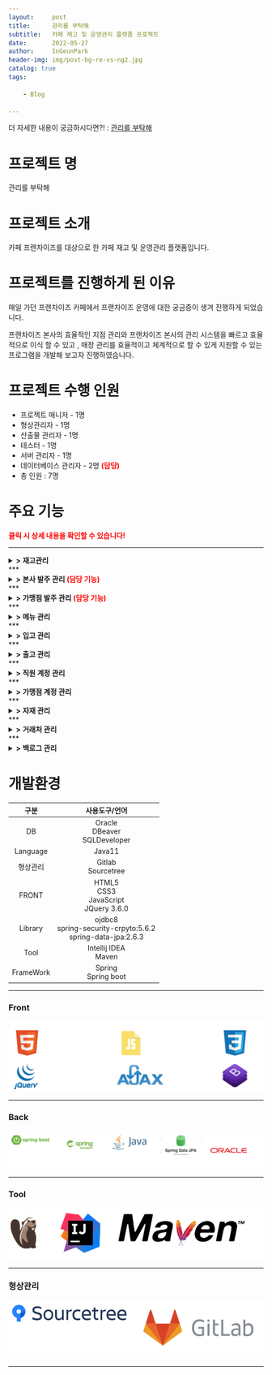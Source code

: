 ```yaml
---
layout:     post
title:      관리를 부탁해
subtitle:   카페 재고 및 운영관리 플랫폼 프로젝트
date:       2022-05-27
author:     InGeunPark
header-img: img/post-bg-re-vs-ng2.jpg
catalog: true
tags:

    - Blog

---
```


더 자세한 내용이 궁금하시다면?! : [관리를 부탁해](https://www.notion.so/c5422121f77a4cbaa35678d491d4f046)

# 프로젝트 명

관리를 부탁해



# 프로젝트 소개

카페 프렌차이즈를 대상으로 한 카페 재고 및 운영관리 플랫폼입니다.



# 프로젝트를 진행하게 된 이유

매일 가던 프렌차이즈 카페에서 프랜차이즈 운영에 대한 궁금증이 생겨 진행하게 되었습니다.

 프랜차이즈 본사의 효율적인 지점 관리와 프랜차이즈 본사의 관리 시스템을 빠르고 효율적으로 이식 할 수 있고 , 매장 관리를 효율적이고 체계적으로 할 수 있게 지원할 수 있는 프로그램을 개발해 보고자 진행하였습니다.



# 프로젝트 수행 인원

- 프로젝트 매니저 - 1명
- 형상관리자 - 1명
- 산출물 관리자 - 1명
- 테스터 - 1명
- 서버 관리자 - 1명
- 데이터베이스 관리자 -  2명 <font style="color:red; font-weight:bold">(담당)</font>
- 총 인원 : 7명



# 주요 기능

<font style="color:red; font-weight:bold">클릭 시 상세 내용을 확인할 수 있습니다!</font>  
***
<details>
<summary style="font-weight:bold;"> > 재고관리</summary>
- 물품을 등록, 수정, 삭제를 할 수 있습니다.<br>
- 바코드를 생성해줌으로써 관리의 효율성을 증대시켰습니다.<br>
- 거래처를 입력하고 입,출고 관리를 할 수 있습니다.<br>
- 과거 히스토리 내역을 확인함으로써 합리적인 의사결정을 할 수 있습니다.<br>
- 재고 분석을 함으로써 합리적인 재고생산계획을 세울 수 있습니다.
</details>
***
<details>
<summary style="font-weight:bold;"> > 본사 발주 관리<font style="color:red"> (담당 기능)</font></summary>
- 본사 직원은 원하는 상품을 원하는 수량만큼 발주합니다. <br>
- 검색을 통해 발주 가능한 상품을 조회할 수 있습니다. <br>
- 같은 상품에 대해 본사와 계약한 거래처를 선택할 수 있습니다. <br>
- 발주 신청 후 거래처와 합의 후 발주 처리 상태를 변경할 수 있습니다.
</details>
***
<details>
<summary style="font-weight:bold;"> > 가맹점 발주 관리<font style="color:red"> (담당 기능)</font></summary>
- 가맹점 직원은 원하는 상품을 원하는 수량만큼 발주합니다. <br>
- 발주 신청 가능 물품 목록을 조회할 수 있습니다. <br>
- 각 물품에 대한 설명과 이미지를 조회할 수 있습니다. <br>
- 본사 직원은 가맹점 발주에 대해 승인 처리 할 수 있습니다. <br>
- 가맹점은 발주 받은 물품에 대해 문제가 존재할 경우 이슈를 제기할 수 있습니다. <br>
- 본사 직원은 가맹점이 제기한 이슈에 대해 확인하고 교환 처리해 줄 수 있습니다.
</details>
***
<details>
<summary style="font-weight:bold;"> > 메뉴 관리</summary>
- 본사는 메뉴를 등록, 수정, 삭제, 상세보기를 할 수 있고 가맹점은 메뉴를 상세보기 할 수 있습니다. <br>
- 메뉴를 생성해줌으로써 메뉴의 원재료를 조회할 수 있습니다. <br>
- 가맹점은 원재료를 조회함으로써 발주 목록을 구성할 수 있습니다.
</details>
***
<details>
<summary style="font-weight:bold;"> > 입고 관리</summary>
- 입고 관리 내 본사의 발주 버튼을 클릭하면 본사 발주 내역을 조회합니다. <br>
- 본사 발주 “승인 완료” 처리 된 정보를 조회하여 해당 물품을 입고 목록에 추가합니다. <br>
- 입고 목록 등록된 물품을 “입고 완료” 처리 시 처리 날짜가 등록됩니다. <br>
- “입고 완료” 시 재고 관리 내 재고 수량이 추가되어 반영됩니다. <br>
- “입고 완료” 시 재고 변경 내역에 정보가 추가됩니다. <br>
- 재고 관리에서 해당 물품의 재고를 조회할 수 있습니다. <br>
- 재고 변동 내역에서 재고의 입,출고 내역을 조회할 수 있습니다.
</details>
***
<details>
<summary style="font-weight:bold;"> > 출고 관리</summary>
- 출고할 발주 목록을 조회할 수 있습니다. <br>
- 승인 완료된 발주 목록을 조회하여 출고 목록에 추가할 수 있습니다. <br>
- 출고 목록에서 발주 상세 정보를 조회할 수 있습니다. <br>
- 발주 상세 정보에서 발주할 물품의 정보들을 조회할 수 있습니다. <br>
- 발주 상세 정보에서 해당 발주에 대한 출고 처리상태를 수정할 수 있습니다. <br>
- 출고 내역을 조회할 수 있습니다.
</details>
***
<details>
<summary style="font-weight:bold;"> > 직원 계정 관리</summary>
- 프로그램을 사용하는 본사 직원 계정의 통합적 관리를 할 수 있습니다. <br>
- 본사 관리자는 본사 직원 계정 생성을 할 수 있습니다. <br>
- 본사 관리자는 본사 직원 계정 목록을 조회 할 수 있습니다.  <br>
- 본사 관리자는 본사 직원 계정 정보를 수정 할 수 있습니다. <br>
- 본사 관리자는 본사 직원 계정을 삭제 할 수 있습니다. <br>
- 본사 관리자는 삭제된 복사 직원 계정을 복구 할 수 있습니다.
</details>
***
<details>
<summary style="font-weight:bold;"> > 가맹점 계정 관리</summary>
- 프로그램을 사용하는 가맹점 대표자(점주), 직원 계정의 통합적 관리를 할 수 있습니다. <br>
- 본사 관리자와 본사 가맹 계약팀 직원은 가맹점 대표자, 직원 계정 생성을 할 수 있습니다. <br>
- 본사 관리자와 본사 가맹 계약팀 직원은 가맹점 대표자, 직원 계정 목록을 조회 할 수 있습니다. <br>
- 본사 관리자와 본사 가맹 계약팀 직원은 가맹점 대표자, 직원 계정 정보를 수정 할 수 있습니다. <br>
- 본사 관리자는 가맹점 대표자, 직원 계정을 삭제 할 수 있습니다. <br>
- 본사 관리자는 삭제된 가맹점 대표자, 직원 계정을 복구 할 수 있습니다.
</details>
***
<details>
<summary style="font-weight:bold;"> > 자재 관리</summary>
- 본사와, 가맹점이 발주 넣을 수 있는 자재를 생성할 수 있습니다. <br>
- 거래처와 본사의 제품을 일치 시키는 매핑을 할 수 있습니다. <br>
- 매핑된 제품을 목록  조회 할 수 있습니다. <br>
- 자재 정보를 수정할 수 있습니다. <br>
- 자재 정보를 삭제할 수 있습니다. <br>
- 매핑할 거래처 목록을 불러 올 수 있습니다. <br>
- 매핑할 자재 목록을 불러 올 수 있습니다.
</details>
***
<details>
<summary style="font-weight:bold;"> > 거래처 관리</summary>
- 신규 거래처를 등록하고 계약 상태를 조회할 수 있습니다. <br>
- 거래처 계약상품을 등록하고 관리할 수 있습니다. 
</details>
***
<details>
<summary style="font-weight:bold;"> > 백로그 관리</summary>
- 입고와 이슈출고의 데이터를 종합적으로 조회할 수 있습니다. <br>
- 물품당 이슈발생 빈도와 각 물품 구매량 증/감소율 막대그래프를 통해 명시적으로 상태를 확인할 수 있고, 수발주 및 입출고 계획을 구상할 수 있습니다.
</details>


# 개발환경

|   구분    |                        사용도구/언어                         |
| :-------: | :----------------------------------------------------------: |
|    DB     |            Oracle<br />DBeaver<br />SQLDeveloper             |
| Language  |                            Java11                            |
| 형상관리  |                    Gitlab<br />Sourcetree                    |
|   FRONT   |      HTML5<br />CSS3<br />JavaScript<br />JQuery 3.6.0       |
|  Library  | ojdbc8<br />spring-security-crpyto:5.6.2<br />spring-data-jpa:2.6.3 |
|   Tool    |                   Intellij IDEA<br />Maven                   |
| FrameWork |                   Spring<br />Spring boot                    |

***

### Front

![frontImg](../img/jaegojaego/frontImg.png)

***

### Back

![BackImg](../img/jaegojaego/backImg.png)

***

### Tool

![toolImg](../img/jaegojaego/toolImg.png)

***

### 형상관리

![configurationManagementImg](../img/jaegojaego/configurationManagementImg.png)

***



